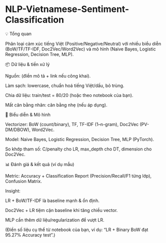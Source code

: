 # NLP-Vietnamese-Sentiment-Classification
💡 Tổng quan

Phân loại cảm xúc tiếng Việt (Positive/Negative/Neutral) với nhiều biểu diễn (BoW/TF/TF-IDF, Doc2Vec/Word2Vec) và mô hình (Naive Bayes, Logistic Regression, Decision Tree, MLP).

📦 Dữ liệu & tiền xử lý

Nguồn: (điền mô tả + link nếu công khai).

Làm sạch: lowercase, chuẩn hoá tiếng Việt/dấu, bỏ trùng.

Chia dữ liệu: train/test = 80/20 (hoặc theo notebook của bạn).

Mất cân bằng nhãn: cân bằng nhẹ (nếu áp dụng).

🔧 Biểu diễn & Mô hình

Vectorizer: BoW (count/binary), TF, TF-IDF (1–n-gram), Doc2Vec (PV-DM/DBOW), Word2Vec.

Model: Naive Bayes, Logistic Regression, Decision Tree, MLP (PyTorch).

So khớp tham số: C/penalty cho LR, max_depth cho DT, dimension cho Doc2Vec.

📊 Đánh giá & kết quả (ví dụ mẫu)

Metric: Accuracy + Classification Report (Precision/Recall/F1 từng lớp), Confusion Matrix.

Insight:

LR + BoW/TF-IDF là baseline mạnh & ổn định.

Doc2Vec + LR tiệm cận baseline khi tăng chiều vector.

MLP cần thêm dữ liệu/regularization để vượt LR.

(Điền số liệu cụ thể từ notebook của bạn, ví dụ: “LR + Binary BoW đạt 95.27% Accuracy test”.)

